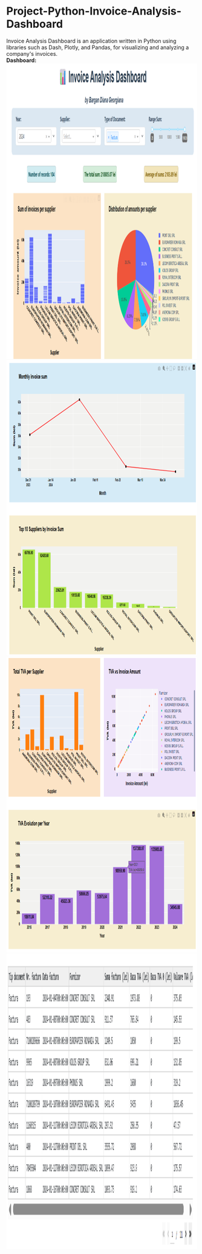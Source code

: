 # Project-Python-Invoice-Analysis-Dashboard

Invoice Analysis Dashboard is an application written in Python using libraries such as Dash, Plotly, and Pandas, for visualizing and analyzing a company's invoices.  
**Dashboard:**
<img width="1185" height="779" alt="image1" src="image1.png"/>   
<img width="1185" height="779" alt="image1" src="image2.png"/>
<img width="1185" height="779" alt="image1" src="image3.png"/>  
<img width="1185" height="779" alt="image1" src="image4.png"/>  

